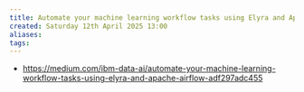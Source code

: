 ```yaml
---
title: Automate your machine learning workflow tasks using Elyra and Apache Airflow
created: Saturday 12th April 2025 13:00
aliases: 
tags:
---
```

- https://medium.com/ibm-data-ai/automate-your-machine-learning-workflow-tasks-using-elyra-and-apache-airflow-adf297adc455
